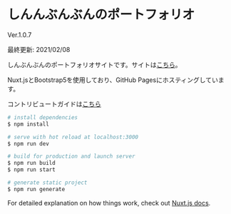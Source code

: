 # しんんぶんぶんのポートフォリオ

Ver.1.0.7

最終更新: 2021/02/08

しんぶんぶんのポートフォリオサイトです。サイトは[こちら](https://shinbunbun.github.io/)。

Nuxt.jsとBootstrap5を使用しており、GitHub Pagesにホスティングしています。

コントリビュートガイドは[こちら](https://github.com/shinbunbun/shinbunbun.github.io/blob/master/CONTRIBUTING.md)

```bash
# install dependencies
$ npm install

# serve with hot reload at localhost:3000
$ npm run dev

# build for production and launch server
$ npm run build
$ npm run start

# generate static project
$ npm run generate
```

For detailed explanation on how things work, check out [Nuxt.js docs](https://nuxtjs.org).
